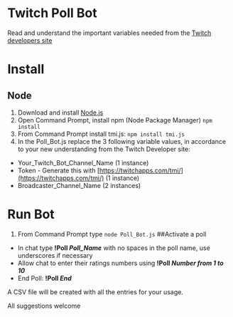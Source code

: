 # Twitch Poll Bot
Read and understand the important variables needed from 
the [Twitch developers site](https://dev.twitch.tv/docs/irc)
# Install
## Node
1. Download and install [Node.js](https://nodejs.org/en/)
2. Open Command Prompt, install npm (Node Package Manager)
```npm install```
3. From Command Prompt install tmi.js:
```npm install tmi.js```
4. In the Poll_Bot.js replace the 3 following variable values, in accordance to
your new understanding from the Twitch Developer site:
+ Your_Twitch_Bot_Channel_Name (1 instance)
+ Token - Generate this with [https://twitchapps.com/tmi/](https://twitchapps.com/tmi/) (1 instance)
+ Broadcaster_Channel_Name (2 instances)
# Run Bot
1. From Command Prompt type
    ```node Poll_Bot.js```
##Activate a poll
+ In chat type **!Poll *Poll_Name*** with no spaces in the poll name, use underscores if necessary
+ Allow chat to enter their ratings numbers using **!Poll *Number from 1 to 10***
+ End Poll: **!Poll *End***

A CSV file will be created with all the entries for your usage.
    
All suggestions welcome
